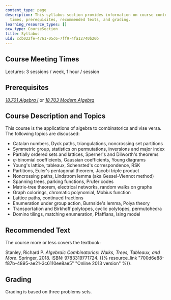 ```yaml
---
content_type: page
description: This syllabus section provides information on course content, meeting
  times, prerequisites, recommended texts, and grading.
learning_resource_types: []
ocw_type: CourseSection
title: Syllabus
uid: ccb022fe-4761-05c6-7ff9-4fa12740b20b
---
```


Course Meeting Times
--------------------

Lectures: 3 sessions / week, 1 hour / session

Prerequisites
-------------

_[18.701 Algebra I](/courses/18-701-algebra-i-fall-2010)_ or _[18.703 Modern Algebra](/courses/18-703-modern-algebra-spring-2013)_

Course Description and Topics
-----------------------------

This course is the applications of algebra to combinatorics and vise versa. The following topics are discussed:

*   Catalan numbers, Dyck paths, triangulations, noncrossing set partitions
*   Symmetric group, statistics on permutations, inversions and major index
*   Partially ordered sets and lattices, Sperner's and Dilworth's theorems
*   _q_\-binomial coefficients, Gaussian coefficients, Young diagrams
*   Young's lattice, tableaux, Schensted's correspondence, RSK
*   Partitions, Euler's pentagonal theorem, Jacobi triple product
*   Noncrossing paths, Lindstrom lemma (aka Gessel-Viennot method)
*   Spanning trees, parking functions, Prufer codes
*   Matrix-tree theorem, electrical networks, random walks on graphs
*   Graph colorings, chromatic polynomial, Mobius function
*   Lattice paths, continued fractions
*   Enumeration under group action, Burnside's lemma, Polya theory
*   Transportation and Birkhoff polytopes, cyclic polytopes, permutohedra
*   Domino tilings, matching enumeration, Pfaffians, Ising model

Recommended Text
----------------

The course more or less covers the textbook:

Stanley, Richard P. _Algebraic Combinatorics: Walks, Trees, Tableaux, and More_. Springer, 2018. ISBN: 9783319771724. {{% resource_link "700d6e88-f87b-4895-ae21-3c6110ee8ae5" "Online 2013 version" %}}.

Grading
-------

Grading is based on three problems sets.